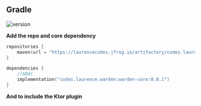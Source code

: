 ## Gradle

![version](https://img.shields.io/github/v/tag/lgwillmore/warden?include_prereleases&label=release)

**Add the repo and core dependency**
```kotlin
repositories {
    maven(url = "https://laurencecodes.jfrog.io/artifactory/codes.laurence.warden/")
}

dependencies {
    //ABAC
    implementation("codes.laurence.warden:warden-core:0.0.1")
}
```
**And to include the Ktor plugin**
  
